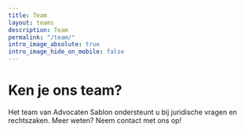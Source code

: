 ```yaml
---
title: Team
layout: teams
description: Team
permalink: "/team/"
intro_image_absolute: true
intro_image_hide_on_mobile: false
---
```


# Ken je ons team?

Het team van Advocaten Sablon ondersteunt u bij juridische vragen en rechtszaken. Meer weten? Neem contact met ons op!
